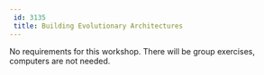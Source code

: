 ```yaml
---
 id: 3135
 title: Building Evolutionary Architectures
---
```

No requirements for this workshop. There will be group exercises,  computers
are not needed.
